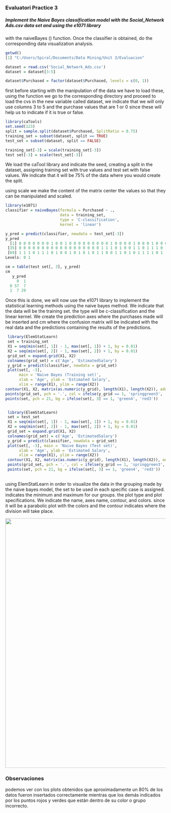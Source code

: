 ### **Evaluatori Practice 3**


##### Implement the Naive Bayes classification model with the Social_Network Ads.csv data set and using the e1071 library 
with the naiveBayes () function. Once the classifier is obtained, do the corresponding data visualization analysis.

```R
getwd()
[1] "C:/Users/Spiral/Documents/Data Mining/Unit 3/Evaluacion"

dataset = read.csv('Social_Network_Ads.csv')
dataset = dataset[3:5]

dataset$Purchased = factor(dataset$Purchased, levels = c(0, 1))

```


first before starting with the manipulation of the data we have to load these, using the function we go to the corresponding 
directory and proceed to load the cvs in the new variable called dataset, we indicate that we will only use columns 3 to 5 
and the purchase values ​​that are 1 or 0 since these will help us to indicate if it is true or false.

```R
library(caTools)
set.seed(123)
split = sample.split(dataset$Purchased, SplitRatio = 0.75)
training_set = subset(dataset, split == TRUE)
test_set = subset(dataset, split == FALSE)

training_set[-3] = scale(training_set[-3])
test set[-3] = scale(test_set[-3])

```

We load the caTool library and indicate the seed, creating a split in the dataset, assigning training set with true values 
and test set with false values. We indicate that it will be 75% of the data where you would create the split.

using scale we make the content of the matrix center the values ​​so that they can be manipulated and scaled.

```R
library(e1071)
classifier = naiveBayes(formula = Purchased ~ .,
                        data = training_set,
                        type = 'C-classification',
                        kernel = 'linear')

y_pred = predict(classifier, newdata = test_set[-3])
y_pred
  [1] 0 0 0 0 0 0 0 1 0 0 1 0 0 0 0 0 0 0 0 0 1 0 0 0 0 1 0 0 0 1 0 0 0 0
 [35] 0 0 0 0 0 0 0 0 0 0 0 0 0 0 0 0 0 0 1 1 1 0 1 0 0 1 1 0 1 1 1 0 1 1
 [69] 1 1 1 0 1 1 1 0 1 0 0 1 0 1 0 1 0 1 1 0 0 1 1 0 1 0 1 1 1 1 0 1
Levels: 0 1

cm = table(test set[, 3], y_pred)
cm
   y_pred
     0  1
  0 57  7
  1  7 29

```

Once this is done, we will now use the e1071 library to implement the statistical learning methods using the naive bayes method. 
We indicate that the data will be the training set. the type will be c-classification and the linear kernel. We create the prediction axes 
where the purchases made will be inserted and cm where the confusion matrix will be indicated with the real data and the predictions 
containing the results of the predictions.


```R
 library(ElemStatLearn)
 set = training_set
 X1 = seq(min(set[, 1]) - 1, max(set[, 1]) + 1, by = 0.01)
 X2 = seq(min(set[, 2]) - 1, max(set[, 2]) + 1, by = 0.01)
 grid_set = expand.grid(X1, X2)
 colnames(grid_set) = c('Age', 'EstimatedSalary')
 y_grid = predict(classifier, newdata = grid_set)
 plot(set[, -3],
      main = 'Naive Bayes (Training set)',
      xlab = 'Age', ylab = 'Estimated Salary',
      xlim = range(X1), ylim = range(X2))
contour(X1, X2, matrix(as.numeric(y_grid), length(X1), length(X2)), add = TRUE)
points(grid_set, pch = '.', col = ifelse(y_grid == 1, 'springgreen3', 'tomato'))
points(set, pch = 21, bg = ifelse(set[, 3] == 1, 'green4', 'red3'))


```

```R

 library(ElemStatLearn)
 set = test_set
 X1 = seq(min(set[, 1]) - 1, max(set[, 1]) + 1, by = 0.01)
 X2 = seq(min(set[, 2]) - 1, max(set[, 2]) + 1, by = 0.01)
 grid_set = expand.grid(X1, X2)
 colnames(grid_set) = c('Age', 'EstimatedSalary')
 y_grid = predict(classifier, newdata = grid_set)
 plot(set[, -3], main = 'Naive Bayes (Test set)',
      xlab = 'Age', ylab = 'Estimated Salary',
      xlim = range(X1), ylim = range(X2))
 contour(X1, X2, matrix(as.numeric(y_grid), length(X1), length(X2)), add = TRUE)
 points(grid_set, pch = '.', col = ifelse(y_grid == 1, 'springgreen3', 'tomato'))
 points(set, pch = 21, bg = ifelse(set[, 3] == 1, 'green4', 'red3'))
 
```
using ElemStatLearn in order to visualize the data in the grouping made by the naive bayes model, the set to be used in each specific case is assigned. 
indicates the minimum and maximum for our groups. the plot type and plot specifications. We indicate the name, axes name, contour, and colors. 
since it will be a parabolic plot with the colors and the contour indicates where the division will take place.

<p align="center">
  <img width="544" height="781" src="https://i.imgur.com/F4Jab5o.png">
  
</p>


### **Observaciones**

podemos ver con los plots obtenidos que aproximadamente un 80% de los datos fueron insertados correctamente mientras que los demás indicados por los 
puntos rojos y verdes que están dentro de su color o grupo incorrecto.

